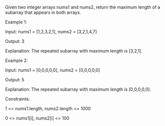 Given two integer arrays nums1 and nums2, return the maximum length of a subarray that appears in both arrays.

Example 1:

Input: nums1 = [1,2,3,2,1], nums2 = [3,2,1,4,7]

Output: 3

Explanation: The repeated subarray with maximum length is [3,2,1].

Example 2:

Input: nums1 = [0,0,0,0,0], nums2 = [0,0,0,0,0]

Output: 5

Explanation: The repeated subarray with maximum length is [0,0,0,0,0].
 
Constraints:

1 <= nums1.length, nums2.length <= 1000

0 <= nums1[i], nums2[i] <= 100